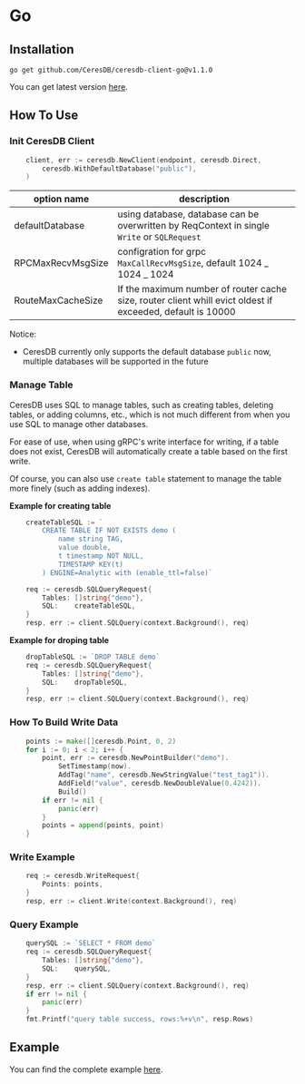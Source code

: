 # Go

## Installation

```
go get github.com/CeresDB/ceresdb-client-go@v1.1.0
```

You can get latest version [here](https://github.com/CeresDB/ceresdb-client-go/tags).

## How To Use

### Init CeresDB Client

```go
	client, err := ceresdb.NewClient(endpoint, ceresdb.Direct,
		ceresdb.WithDefaultDatabase("public"),
	)
```

| option name       | description                                                                                                |
| ----------------- | ---------------------------------------------------------------------------------------------------------- |
| defaultDatabase   | using database, database can be overwritten by ReqContext in single `Write` or `SQLRequest`                |
| RPCMaxRecvMsgSize | configration for grpc `MaxCallRecvMsgSize`, default 1024 _ 1024 _ 1024                                     |
| RouteMaxCacheSize | If the maximum number of router cache size, router client whill evict oldest if exceeded, default is 10000 |

Notice:

- CeresDB currently only supports the default database `public` now, multiple databases will be supported in the future

### Manage Table

CeresDB uses SQL to manage tables, such as creating tables, deleting tables, or adding columns, etc., which is not much different from when you use SQL to manage other databases.

For ease of use, when using gRPC's write interface for writing, if a table does not exist, CeresDB will automatically create a table based on the first write.

Of course, you can also use `create table` statement to manage the table more finely (such as adding indexes).

**Example for creating table**

```go
	createTableSQL := `
		CREATE TABLE IF NOT EXISTS demo (
			name string TAG,
			value double,
			t timestamp NOT NULL,
			TIMESTAMP KEY(t)
		) ENGINE=Analytic with (enable_ttl=false)`

	req := ceresdb.SQLQueryRequest{
		Tables: []string{"demo"},
		SQL:    createTableSQL,
	}
	resp, err := client.SQLQuery(context.Background(), req)
```

**Example for droping table**

```go
	dropTableSQL := `DROP TABLE demo`
	req := ceresdb.SQLQueryRequest{
		Tables: []string{"demo"},
		SQL:    dropTableSQL,
	}
	resp, err := client.SQLQuery(context.Background(), req)
```

### How To Build Write Data

```go
	points := make([]ceresdb.Point, 0, 2)
	for i := 0; i < 2; i++ {
		point, err := ceresdb.NewPointBuilder("demo").
			SetTimestamp(now).
			AddTag("name", ceresdb.NewStringValue("test_tag1")).
			AddField("value", ceresdb.NewDoubleValue(0.4242)).
			Build()
		if err != nil {
			panic(err)
		}
		points = append(points, point)
	}
```

### Write Example

```go
	req := ceresdb.WriteRequest{
		Points: points,
	}
	resp, err := client.Write(context.Background(), req)
```

### Query Example

```go
	querySQL := `SELECT * FROM demo`
	req := ceresdb.SQLQueryRequest{
		Tables: []string{"demo"},
		SQL:    querySQL,
	}
	resp, err := client.SQLQuery(context.Background(), req)
	if err != nil {
        panic(err)
	}
	fmt.Printf("query table success, rows:%+v\n", resp.Rows)
```

## Example

You can find the complete example [here](https://github.com/CeresDB/ceresdb-client-go/blob/main/examples/read_write.go).
